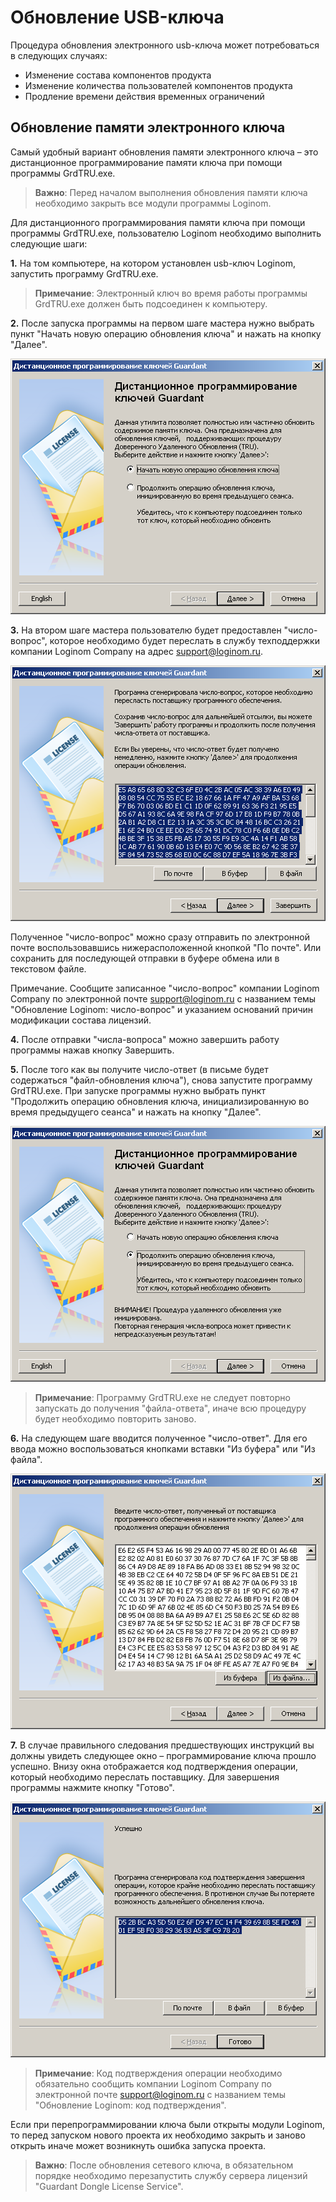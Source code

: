 # Обновление USB-ключа

Процедура обновления электронного usb-ключа может потребоваться в следующих случаях:

* Изменение состава компонентов продукта
* Изменение количества пользователей компонентов продукта
* Продление времени действия временных ограничений

## Обновление памяти электронного ключа

Самый удобный вариант обновления памяти электронного ключа – это дистанционное программирование памяти ключа при помощи программы GrdTRU.exe.

> **Важно**: Перед началом выполнения обновления памяти ключа необходимо закрыть все модули программы Loginom.

Для дистанционного программирования памяти ключа при помощи программы GrdTRU.exe, пользователю Loginom необходимо выполнить следующие шаги:

**1.** На том компьютере, на котором установлен usb-ключ Loginom, запустить программу GrdTRU.exe.

> **Примечание**: Электронный ключ во время работы программы GrdTRU.exe должен быть подсоединен к компьютеру.

**2.** После запуска программы на первом шаге мастера нужно выбрать пункт "Начать новую операцию обновления ключа" и нажать на кнопку "Далее".

![](../../images/guardant-usb-upgrade-1.png)

**3.** На втором шаге мастера пользователю будет предоставлен "число-вопрос", которое необходимо будет переслать в службу техподдержки компании Loginom Company на адрес [support@loginom.ru](mailto:support@loginom.ru).

![](../../images/guardant-usb-upgrade-2.png)

Полученное "число-вопрос" можно сразу отправить по электронной почте воспользовавшись нижерасположенной кнопкой "По почте". Или сохранить для последующей отправки в буфере обмена или в текстовом файле.

Примечание. Сообщите записанное "число-вопрос" компании Loginom Company по электронной почте [support@loginom.ru](mailto:support@loginom.ru) с названием темы "Обновление Loginom: число-вопрос" и указанием оснований причин модификации состава лицензий.

**4.** После отправки "числа-вопроса" можно завершить работу программы нажав кнопку Завершить.

**5.** После того как вы получите число-ответ (в письме будет содержаться "файл-обновления ключа"), снова запустите программу GrdTRU.exe. При запуске программы нужно выбрать пункт "Продолжить операцию обновления ключа, инициализированную во время предыдущего сеанса" и нажать на кнопку "Далее".

![](../../images/guardant-usb-upgrade-3.png)

> **Примечание**: Программу GrdTRU.exe не следует повторно запускать до получения "файла-ответа", иначе всю процедуру будет необходимо повторить заново.

**6.** На следующем шаге вводится полученное "число-ответ". Для его ввода можно воспользоваться кнопками вставки "Из буфера" или "Из файла".

![](../../images/guardant-usb-upgrade-4.png)

**7.** В случае правильного следования предшествующих инструкций вы должны увидеть следующее окно – программирование ключа прошло успешно. Внизу окна отображается код подтверждения операции, который необходимо переслать поставщику. Для завершения программы нажмите кнопку "Готово".

![](../../images/guardant-usb-upgrade-5.png)

> **Примечание**:  Код подтверждения операции необходимо обязательно сообщить компании Loginom Company по электронной почте [support@loginom.ru](mailto:support@loginom.ru) с названием темы "Обновление Loginom: код подтверждения".

Если при перепрограммировании ключа были открыты модули Loginom, то перед запуском нового проекта их необходимо закрыть и заново открыть иначе может возникнуть ошибка запуска проекта.

> **Важно**:  После обновления сетевого ключа, в обязательном порядке необходимо перезапустить службу сервера лицензий "Guardant Dongle License Service".

